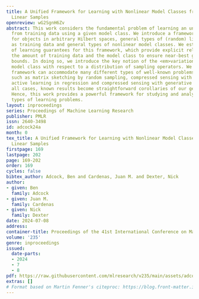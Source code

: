 ```yaml
---
title: A Unified Framework for Learning with Nonlinear Model Classes from Arbitrary
  Linear Samples
openreview: wG2SgnH6Zv
abstract: This work considers the fundamental problem of learning an unknown object
  from training data using a given model class. We introduce a framework that allows
  for objects in arbitrary Hilbert spaces, general types of (random) linear measurements
  as training data and general types of nonlinear model classes. We establish a series
  of learning guarantees for this framework, which provide explicit relations between
  the amount of training data and the model class to ensure near-best generalization
  bounds. In doing so, we introduce the key notion of the <em>variation</em> of a
  model class with respect to a distribution of sampling operators. We show that this
  framework can accommodate many different types of well-known problems of interest,
  such as matrix sketching by random sampling, compressed sensing with isotropic vectors,
  active learning in regression and compressed sensing with generative models. In
  all cases, known results become straightforward corollaries of our general theory.
  Hence, this work provides a powerful framework for studying and analyzing many different
  types of learning problems.
layout: inproceedings
series: Proceedings of Machine Learning Research
publisher: PMLR
issn: 2640-3498
id: adcock24a
month: 0
tex_title: A Unified Framework for Learning with Nonlinear Model Classes from Arbitrary
  Linear Samples
firstpage: 169
lastpage: 202
page: 169-202
order: 169
cycles: false
bibtex_author: Adcock, Ben and Cardenas, Juan M. and Dexter, Nick
author:
- given: Ben
  family: Adcock
- given: Juan M.
  family: Cardenas
- given: Nick
  family: Dexter
date: 2024-07-08
address:
container-title: Proceedings of the 41st International Conference on Machine Learning
volume: '235'
genre: inproceedings
issued:
  date-parts:
  - 2024
  - 7
  - 8
pdf: https://raw.githubusercontent.com/mlresearch/v235/main/assets/adcock24a/adcock24a.pdf
extras: []
# Format based on Martin Fenner's citeproc: https://blog.front-matter.io/posts/citeproc-yaml-for-bibliographies/
---
```

